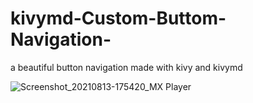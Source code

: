 # kivymd-Custom-Buttom-Navigation-
a beautiful button navigation made with kivy and kivymd 





![Screenshot_20210813-175420_MX Player](https://user-images.githubusercontent.com/54742205/129393490-113ba568-29ed-4f45-a2a0-c23549bb8de8.jpg)
